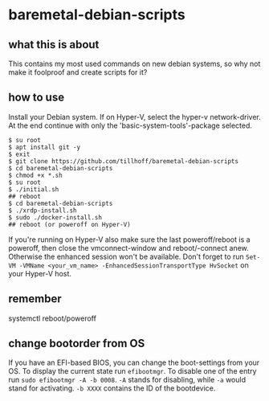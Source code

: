 # baremetal-debian-scripts

## what this is about

This contains my most used commands on new debian systems, so why not make it foolproof and create scripts for it?

## how to use

Install your Debian system.
If on Hyper-V, select the hyper-v network-driver.
At the end continue with only the 'basic-system-tools'-package selected.

```
$ su root
$ apt install git -y
$ exit
$ git clone https://github.com/tillhoff/baremetal-debian-scripts
$ cd baremetal-debian-scripts
$ chmod +x *.sh
$ su root
$ ./initial.sh
## reboot
$ cd baremetal-debian-scripts
$ ./xrdp-install.sh
$ sudo ./docker-install.sh
## reboot (or poweroff on Hyper-V)
```

If you're running on Hyper-V also make sure the last poweroff/reboot is a poweroff, then close the vmconnect-window and reboot/-connect anew. Otherwise the enhanced session won't be available. Don't forget to run ```Set-VM -VMName <your_vm_name> -EnhancedSessionTransportType HvSocket``` on your Hyper-V host.


## remember
systemctl reboot/poweroff

## change bootorder from OS
If you have an EFI-based BIOS, you can change the boot-settings from your OS.
To display the current state run ```efibootmgr```.
To disable one of the entry run ```sudo efibootmgr -A -b 0008```.
```-A``` stands for disabling, while ```-a``` would stand for activating.
```-b XXXX``` contains the ID of the bootdevice.
